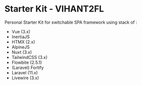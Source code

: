 # Starter Kit - VIHANT2FL

Personal Starter Kit for switchable SPA framework using stack of :
- Vue (3.x)
- InertiaJS
- HTMX (2.x)
- AlpineJS
- Nuxt (3.x)
- TailwindCSS (3.x)
- Flowbite (2.5.1)
- (Laravel) Fortify
- Laravel (11.x)
- Livewire (3.x)